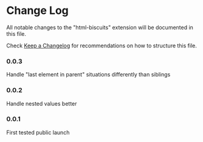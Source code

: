 # Change Log

All notable changes to the "html-biscuits" extension will be documented in this file.

Check [Keep a Changelog](http://keepachangelog.com/) for recommendations on how to structure this file.

### 0.0.3

Handle "last element in parent" situations differently than siblings

### 0.0.2

Handle nested values better

### 0.0.1

First tested public launch
